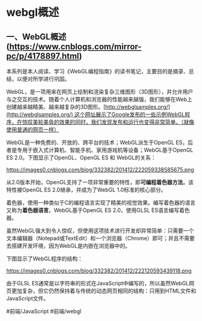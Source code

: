 # webgl概述

## 一、WebGL概述(https://www.cnblogs.com/mirror-pc/p/4178897.html)

本系列是本人阅读、学习《WebGL编程指南》的读书笔记，主要目的是摘录、总结，以便对所学进行巩固。

WebGL，是一项用来在网页上绘制和渲染复杂三维图形（3D图形），并允许用户与之交互的技术。随着个人计算机和浏览器的性能越来越强，我们能够在Web上创建越来越精美、越来越复杂的3D图形。[http://webglsamples.org/](http://webglsamples.org/) 这个网址展示了Google发布的一些示例WebGL程序，在惊叹美轮美奂的效果的同时，我们发现发布和运行也变得非常简单。（就像使用普通的网页一样）

WebGL是一种免费的、开放的、跨平台的技术；WebGL派生于OpenGL ES，后者是专用于嵌入式计算机、智能手机、家用游戏机等设备；WebGL基于OpenGL ES 2.0。下图显示了OpenGL、OpenGL ES 和 WebGL的关系：

https://images0.cnblogs.com/blog/332382/201412/222059338585675.png

从2.0版本开始，OpenGL支持了一项非常重要的特性，即**可编程着色器方法**。该特性被OpenGL ES 2.0继承，并成为了WebGL 1.0标准的核心部分。

着色器，使用一种类似于C的编程语言实现了精美的视觉效果。编写着色器的语言又称为**着色器语言**。WebGL基于OpenGL ES 2.0，使用GLSL ES语言编写着色器。

虽然WebGL强大到令人惊叹，但使用这项技术进行开发却异常简单：只需要一个文本编辑器（Notepad或TextEdit）和一个浏览器（Chrome）即可；并且不需要去搭建开发环境，因为WebGL是内嵌在浏览器中的。

下图显示了WebGL程序的结构：

https://images0.cnblogs.com/blog/332382/201412/222120593439118.png

由于GLSL ES通常是以字符串的形式在JavaScript中编写的，所以虽然WebGL网页更加复杂，但它仍然保持着与传统的动态网页相同的结构：只用到HTML文件和JavaScript文件。

#前端/JavaScript #前端/webgl